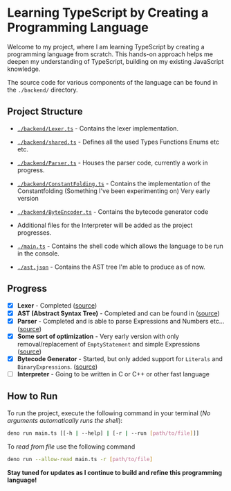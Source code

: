 # Learning TypeScript by Creating a Programming Language

Welcome to my project, where I am learning TypeScript by creating a programming language from scratch. This hands-on approach helps me deepen my understanding of TypeScript, building on my existing JavaScript knowledge.

The source code for various components of the language can be found in the `./backend/` directory.

## Project Structure

- [`./backend/Lexer.ts`](./backend/Parser/Lexer.ts) - Contains the lexer implementation.
- [`./backend/shared.ts`](./backend/shared.ts) - Defines all the used Types Functions Enums etc etc.
- [`./backend/Parser.ts`](./backend/Parser/Parser.ts) - Houses the parser code, currently a work in progress.
- [`./backend/ConstantFolding.ts`](./backend/Parser/ConstantFolding.ts) - Contains the implementation of the Constantfolding (Something I've been experimenting on) Very early version
- [`./backend/ByteEncoder.ts`](./backend/Bytecode/ByteEncoder.ts) - Contains the bytecode generator code
- Additional files for the Interpreter will be added as the project progresses.

- [`./main.ts`](./main.ts) - Contains the shell code which allows the language to be run in the console.
- [`./ast.json`](./ast.json) - Contains the AST tree I'm able to produce as of now.

## Progress

- [x] **Lexer** - Completed ([source](./backend/Parser/Lexer.ts))
- [x] **AST (Abstract Syntax Tree)** - Completed and can be found in ([source](./backend/shared.ts))
- [x] **Parser** - Completed and is able to parse Expressions and Numbers etc... ([source](./backend/Parser/Parser.ts))
- [x] **Some sort of optimization** - Very early version with only removal/replacement of `EmptyStatement` and simple Expressions ([source](./backend/Parser/ConstantFolding.ts))
- [x] **Bytecode Generator** - Started, but only added support for `Literals` and `BinaryExpressions`. ([source](./backend/Bytecode/ByteEncoder.ts))
- [ ] **Interpreter** - Going to be written in C or C++ or other fast language

## How to Run

To run the project, execute the following command in your terminal (*No arguments automatically runs the shell*):

```bash
deno run main.ts [[-h | --help] | [-r | --run [path/to/file]]]
```

To *read from file* use the following command

```bash
deno run --allow-read main.ts -r [path/to/file]
```

**Stay tuned for updates as I continue to build and refine this programming language!**
